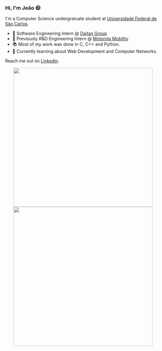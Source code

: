 ### Hi, I'm João 😄 
I'm a Computer Science undergratuate student at [Universidade Federal de São Carlos](https://www2.ufscar.br/).

- 💼  Software Engineering Intern @ [Daitan Group](https://www.daitan.com/)
- 📱  Previously R&D Engineering Intern @ [Motorola Mobility](https://motorola.com/)
- 📚  Most of my work was done in C, C++ and Python.
- 📓  Currently learning about Web Development and Computer Networks.

Reach me out on [Linkedin](https://www.linkedin.com/in/joaovicmendes/).

<center>
  <img width="450px" src="https://github-readme-stats.vercel.app/api/top-langs/?username=joaovicmendes&hide=html,tex,Jupyter Notebook, css,java&layout=compact&theme=buefy"/>
  <img width="450px" src="https://github-readme-stats.vercel.app/api?username=joaovicmendes&theme=buefy"/>
</center>

<!--
**joaovicmendes/joaovicmendes** is a ✨ _special_ ✨ repository because its `README.md` (this file) appears on your GitHub profile.

Here are some ideas to get you started:

- 🔭 I’m currently working on ...
- 🌱 I’m currently learning ...
- 👯 I’m looking to collaborate on ...
- 🤔 I’m looking for help with ...
- 💬 Ask me about ...
- 📫 How to reach me: ...
- 😄 Pronouns: ...
- ⚡ Fun fact: ...
-->
